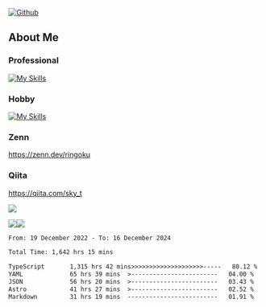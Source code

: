 [![Github](https://img.shields.io/github/followers/skyt-a?label=Follow&style=social)](https://github.com/skyt-a)

## About Me
### Professional
[![My Skills](https://skillicons.dev/icons?i=react,ts,js,nodejs,java,graphql,firebase,githubactions&theme=light)](https://skillicons.dev)
### Hobby
[![My Skills](https://skillicons.dev/icons?i=unity,rust,py&theme=light)](https://skillicons.dev)

### Zenn
https://zenn.dev/ringoku
### Qiita
https://qiita.com/sky_t


![](https://github-profile-summary-cards.vercel.app/api/cards/profile-details?username=skyt-a&theme=default)

![](https://github-profile-summary-cards.vercel.app/api/cards/repos-per-language?username=skyt-a&theme=default)![](https://github-profile-summary-cards.vercel.app/api/cards/stats?username=RinGoku&theme=default)

<!--START_SECTION:waka-->

```txt
From: 19 December 2022 - To: 16 December 2024

Total Time: 1,642 hrs 15 mins

TypeScript       1,315 hrs 42 mins>>>>>>>>>>>>>>>>>>>>-----   80.12 %
YAML             65 hrs 39 mins  >------------------------   04.00 %
JSON             56 hrs 20 mins  >------------------------   03.43 %
Astro            41 hrs 27 mins  >------------------------   02.52 %
Markdown         31 hrs 19 mins  -------------------------   01.91 %
```

<!--END_SECTION:waka-->
